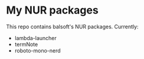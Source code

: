 # My NUR packages
This repo contains balsoft's NUR packages. Currently:
 - lambda-launcher
 - termNote
 - roboto-mono-nerd
